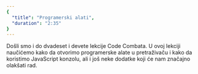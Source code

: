 ```yaml
---
{
  "title": "Programerski alati",
  "duration": "2:35"
}
---
```


Došli smo i do dvadeset i devete lekcije Code Combata. U ovoj lekciji naučićemo kako da otvorimo programerske alate u pretraživaču i kako da koristimo JavaScript konzolu, ali i još neke dodatke koji će nam značajno olakšati rad.
